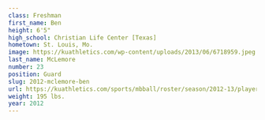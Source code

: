 ```yaml
---
class: Freshman
first_name: Ben
height: 6'5"
high_school: Christian Life Center [Texas]
hometown: St. Louis, Mo.
image: https://kuathletics.com/wp-content/uploads/2013/06/6718959.jpeg
last_name: McLemore
number: 23
position: Guard
slug: 2012-mclemore-ben
url: https://kuathletics.com/sports/mbball/roster/season/2012-13/player/ben-mclemore/
weight: 195 lbs.
year: 2012
---
```

